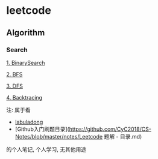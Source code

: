# leetcode
## Algorithm

### Search

[1. BinarySearch](BinarySearch.md)

[2. BFS](BFS.md)

[3. DFS](DFS.md)

[4. Backtracing](Backtracing.md)



注: 属于看

- [labuladong](https://labuladong.gitee.io/algo/) 
- [Github入门刷题目录](https://github.com/CyC2018/CS-Notes/blob/master/notes/Leetcode 题解 - 目录.md)

的个人笔记, 个人学习, 无其他用途
